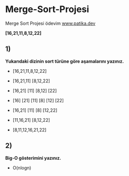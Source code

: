# Merge-Sort-Projesi
Merge Sort Projesi ödevim www.patika.dev


**[16,21,11,8,12,22]**


## 1) 

**Yukarıdaki dizinin sort türüne göre aşamalarını yazınız.**

* [16,21,11,8,12,22]

* [16,21,11]   [8,12,22]

* [16,21] [11]  [8,12] [22]

* [16] [21] [11]  [8] [12] [22]

* [16,21]  [11]  [8] [12,22]

* [11,16,21] [8,12,22]

* [8,11,12,16,21,22] 

## 2) 

**Big-O gösterimini yazınız.** 

* O(nlogn) 




  
 
 
